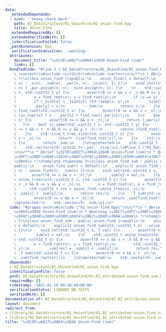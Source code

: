```yaml
---
data:
  _extendedDependsOn:
  - icon: ':heavy_check_mark:'
    path: 02_DataStructure/01_UnionFind/01_union-find.hpp
    title: Union-Find
  _extendedRequiredBy: []
  _extendedVerifiedWith: []
  _isVerificationFailed: false
  _pathExtension: hpp
  _verificationStatusIcon: ':warning:'
  attributes:
    document_title: "\u5C5E\u6027\u3064\u304D Union-Find (sum)"
    links: []
  bundledCode: "#line 2 \"02_DataStructure/01_UnionFind/01_union-find.hpp\"\n#include\
    \ <cassert>\n#include <cstdint>\n#include <vector>\n\n/**\n * @brief Union-Find\n\
    \ */\nclass union_find {\npublic:\n    union_find() = default;\n    explicit union_find(std::uint32_t\
    \ n) : _n(n), _num(n), _par(n, n), _size(n, 1) {}\n    void init(std::uint32_t\
    \ n) { _par.assign(n, n); _size.assign(n, 1); }\n    \n    std::uint32_t unite_trees(std::uint32_t\
    \ x, std::uint32_t y) {\n        assert(0 <= x && x < _n && 0 <= y && y < _n);\n\
    \        x = find_root(x); y = find_root(y);\n        if (x == y) return x;\n\
    \        if (_size[x] < _size[y]) std::swap(x, y);\n        _size[x] += _size[y];\n\
    \        _par[y] = x;\n        --_num;\n        return x;\n    }\n    std::uint32_t\
    \ find_root(std::uint32_t x) {\n        assert(0 <= x && x < _n);\n        return\
    \ (is_root(x) ? x : _par[x] = find_root(_par[x]));\n    }\n    bool is_root(std::uint32_t\
    \ x) {\n        assert(0 <= x && x < _n);\n        return (_par[x] == _n);\n \
    \   }\n    bool is_same(std::uint32_t x, std::uint32_t y) {\n        assert(0\
    \ <= x && x < _n && 0 <= y && y < _n);\n        return (find_root(x) == find_root(y));\n\
    \    }\n    std::size_t tree_size(std::uint32_t x) {\n        assert(0 <= x &&\
    \ x < _n);\n        return _size[find_root(x)];\n    }\n    std::size_t number_of_trees()\
    \ {\n        return _num;\n    }\n\nprotected:\n    std::uint32_t _n, _num;\n\
    \    std::vector<std::uint32_t> _par, _size;\n};\n#line 3 \"02_DataStructure/01_UnionFind/02.02_attributed-union-find.sum.hpp\"\
    \n\n/**\n * @brief \u5C5E\u6027\u3064\u304D Union-Find (sum)\n * @warning \u30C7\
    \u30FC\u30BF\u306E\u5024\u306F\u5F8C\u304B\u3089\u5909\u66F4\u3067\u304D\u306A\
    \u3044\n */\ntemplate <typename T>\nclass union_find_sum : public union_find {\n\
    public:\n    union_find_sum() = default;\n    explicit union_find_sum(std::uint32_t\
    \ n) : union_find(n), _sum(n) {}\n\n    void set(std::uint32_t x, T val) {\n \
    \       assert(0 <= x && x < _n);\n        _sum[x] = val;\n    }\n    std::uint32_t\
    \ unite_trees(std::uint32_t x, std::uint32_t y) {\n        assert(0 <= x && x\
    \ < _n && 0 <= y && y < _n);\n        x = find_root(x); y = find_root(y);\n  \
    \      std::uint32_t res = union_find::unite_trees(x, y);\n        _sum[res] =\
    \ _sum[x] + _sum[y];\n        return res;\n    }\n    T sum(std::uint32_t x) {\n\
    \        assert(0 <= x && x < _n);\n        return _sum[find_root(x)];\n    }\n\
    \nprotected:\n    std::vector<T> _sum;\n};\n"
  code: "#pragma once\n#include \"01_union-find.hpp\"\n\n/**\n * @brief \u5C5E\u6027\
    \u3064\u304D Union-Find (sum)\n * @warning \u30C7\u30FC\u30BF\u306E\u5024\u306F\
    \u5F8C\u304B\u3089\u5909\u66F4\u3067\u304D\u306A\u3044\n */\ntemplate <typename\
    \ T>\nclass union_find_sum : public union_find {\npublic:\n    union_find_sum()\
    \ = default;\n    explicit union_find_sum(std::uint32_t n) : union_find(n), _sum(n)\
    \ {}\n\n    void set(std::uint32_t x, T val) {\n        assert(0 <= x && x < _n);\n\
    \        _sum[x] = val;\n    }\n    std::uint32_t unite_trees(std::uint32_t x,\
    \ std::uint32_t y) {\n        assert(0 <= x && x < _n && 0 <= y && y < _n);\n\
    \        x = find_root(x); y = find_root(y);\n        std::uint32_t res = union_find::unite_trees(x,\
    \ y);\n        _sum[res] = _sum[x] + _sum[y];\n        return res;\n    }\n  \
    \  T sum(std::uint32_t x) {\n        assert(0 <= x && x < _n);\n        return\
    \ _sum[find_root(x)];\n    }\n\nprotected:\n    std::vector<T> _sum;\n};"
  dependsOn:
  - 02_DataStructure/01_UnionFind/01_union-find.hpp
  isVerificationFile: false
  path: 02_DataStructure/01_UnionFind/02.02_attributed-union-find.sum.hpp
  requiredBy: []
  timestamp: '2021-01-10 00:26:45+00:00'
  verificationStatus: LIBRARY_NO_TESTS
  verifiedWith: []
documentation_of: 02_DataStructure/01_UnionFind/02.02_attributed-union-find.sum.hpp
layout: document
redirect_from:
- /library/02_DataStructure/01_UnionFind/02.02_attributed-union-find.sum.hpp
- /library/02_DataStructure/01_UnionFind/02.02_attributed-union-find.sum.hpp.html
title: "\u5C5E\u6027\u3064\u304D Union-Find (sum)"
---
```

